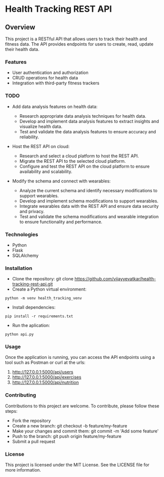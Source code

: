 # Health Tracking REST API

## Overview

This project is a RESTful API that allows users to track their health and fitness data. The API provides endpoints for users to create, read, update their health data.

### Features
* User authentication and authorization
* CRUD operations for health data
* Integration with third-party fitness trackers

### TODO
* Add data analysis features on health data:
    - Research appropriate data analysis techniques for health data.
    - Develop and implement data analysis features to extract insights and visualize health data.
    - Test and validate the data analysis features to ensure accuracy and reliability.

* Host the REST API on cloud:
    - Research and select a cloud platform to host the REST API.
    - Migrate the REST API to the selected cloud platform.
    - Configure and test the REST API on the cloud platform to ensure availability and scalability.

* Modify the schema and connect with wearables:
    - Analyze the current schema and identify necessary modifications to support wearables.
    - Develop and implement schema modifications to support wearables.
    - Integrate wearables data with the REST API and ensure data security and privacy.
    - Test and validate the schema modifications and wearable integration to ensure functionality and performance.

### Technologies

* Python
* Flask
* SQLAlchemy

### Installation

* Clone the repository: git clone https://github.com/vijayyevatkar/health-tracking-rest-api.git
* Create a Python virtual environment:
```
python -m venv health_tracking_venv
```
* Install dependencies:
```
pip install -r requirements.txt
```
* Run the aplication: 
```
python api.py
```

### Usage

Once the application is running, you can access the API endpoints using a tool such as Postman or curl at the urls:
1. http://127.0.0.1:5000/api/users
2. http://127.0.0.1:5000/api/exercises
3. http://127.0.0.1:5000/api/nutrition


### Contributing

Contributions to this project are welcome. To contribute, please follow these steps:

* Fork the repository
* Create a new branch: git checkout -b feature/my-feature
* Make your changes and commit them: git commit -m 'Add some feature'
* Push to the branch: git push origin feature/my-feature
* Submit a pull request

### License

This project is licensed under the MIT License. See the LICENSE file for more information.